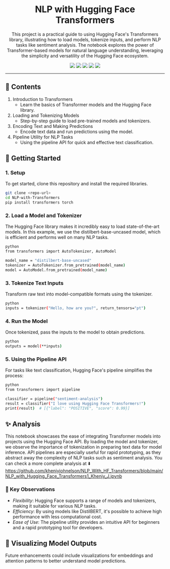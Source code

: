 <h1 align="center"> NLP with Hugging Face Transformers </h1>
<p align="center"> This project is a practical guide to using Hugging Face's Transformers library, illustrating how to load models, tokenize inputs, and perform NLP tasks like sentiment analysis. The notebook explores the power of Transformer-based models for natural language understanding, leveraging the simplicity and versatility of the Hugging Face ecosystem.</p>

<div align="center">
   
<img src="https://img.shields.io/badge/python-3.8%2B-blue">
<img src="https://img.shields.io/badge/Hugging%20Face-transformers-orange">
<img src="https://colab.research.google.com/assets/colab-badge.svg">
<img src="https://img.shields.io/badge/Jupyter-notebook-orange?logo=jupyter">
<img src="https://img.shields.io/badge/Notebook-Jupyter-informational?logo=python&color=green">
</div>

---

## 📝 Contents
1. Introduction to Transformers
   - Learn the basics of Transformer models and the Hugging Face library.
2. Loading and Tokenizing Models
   - Step-by-step guide to load pre-trained models and tokenizers.
3. Encoding Text and Making Predictions
   - Encode text data and run predictions using the model.
4. Pipeline Utility for NLP Tasks
   - Using the pipeline API for quick and effective text classification.

## 🚀 Getting Started

### 1. Setup
To get started, clone this repository and install the required libraries.

```bash
git clone <repo-url>
cd NLP-with-Transformers
pip install transformers torch
```



### 2. Load a Model and Tokenizer
The Hugging Face library makes it incredibly easy to load state-of-the-art models. In this example, we use the distilbert-base-uncased model, which is efficient and performs well on many NLP tasks.
```bash
python
from transformers import AutoTokenizer, AutoModel

model_name = "distilbert-base-uncased"
tokenizer = AutoTokenizer.from_pretrained(model_name)
model = AutoModel.from_pretrained(model_name)
```


### 3. Tokenize Text Inputs
Transform raw text into model-compatible formats using the tokenizer.
```bash
python
inputs = tokenizer("Hello, how are you?", return_tensors="pt")
```

### 4. Run the Model
Once tokenized, pass the inputs to the model to obtain predictions.
```bash
python
outputs = model(**inputs)
```

### 5. Using the Pipeline API
For tasks like text classification, Hugging Face's pipeline simplifies the process:
```bash
python
from transformers import pipeline

classifier = pipeline("sentiment-analysis")
result = classifier("I love using Hugging Face Transformers!")
print(result)  # [{"label": "POSITIVE", "score": 0.99}]
```

## ✨ Analysis

This notebook showcases the ease of integrating Transformer models into projects using the Hugging Face API. By loading the model and tokenizer, we observe the importance of tokenization in preparing text data for model inference. API pipelines are especially useful for rapid prototyping, as they abstract away the complexity of NLP tasks such as sentiment analysis. You can check a more complete analysis at :arrow_down:
https://github.com/khenjyjohnelson/NLP_With_HF_Transformers/blob/main/NLP_with_Hugging_Face_Transformers1_Khenjy_J.ipynb


### 📌 Key Observations

- *Flexibility*: Hugging Face supports a range of models and tokenizers, making it suitable for various NLP tasks.
- *Efficiency*: By using models like DistilBERT, it's possible to achieve high performance with less computational cost.
- *Ease of Use*: The pipeline utility provides an intuitive API for beginners and a rapid prototyping tool for developers.

## 🎨 Visualizing Model Outputs

Future enhancements could include visualizations for embeddings and attention patterns to better understand model predictions.

```bash
